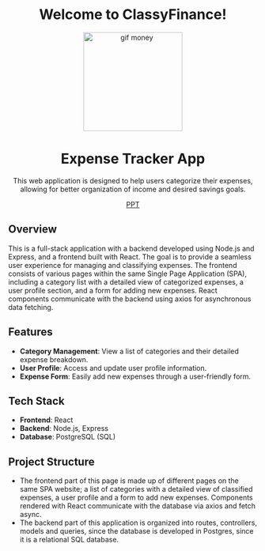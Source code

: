 <div align="center">

# Welcome to ClassyFinance!

  <img src="https://cdn.pixabay.com/animation/2023/05/08/06/04/06-04-27-290_512.gif" alt="gif money" width=200><br>
  
# Expense Tracker App

This web application is designed to help users categorize their expenses, allowing for better organization of income and desired savings goals.

[PPT](https://www.canva.com/design/DAF3XBVAp-c/XQj8f-OmHVV3sYej36Ix1g/edit?utm_content=DAF3XBVAp-c&utm_campaign=designshare&utm_medium=link2&utm_source=sharebutton)
</div>


## Overview

This is a full-stack application with a backend developed using Node.js and Express, and a frontend built with React. The goal is to provide a seamless user experience for managing and classifying expenses. The frontend consists of various pages within the same Single Page Application (SPA), including a category list with a detailed view of categorized expenses, a user profile section, and a form for adding new expenses. React components communicate with the backend using axios for asynchronous data fetching.

## Features

- **Category Management**: View a list of categories and their detailed expense breakdown.
- **User Profile**: Access and update user profile information.
- **Expense Form**: Easily add new expenses through a user-friendly form.

## Tech Stack

- **Frontend**: React
- **Backend**: Node.js, Express
- **Database**: PostgreSQL (SQL)

## Project Structure


- The frontend part of this page is made up of different pages on the same SPA website; a list of categories with a detailed view of classified expenses, a user profile and a form to add new expenses. Components rendered with React communicate with the database via axios and fetch async.
- The backend part of this application is organized into routes, controllers, models and queries, since the database is developed in Postgres, since it is a relational SQL database.
